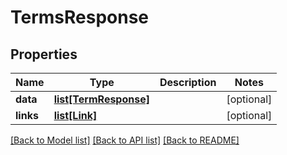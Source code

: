 # TermsResponse

## Properties
Name | Type | Description | Notes
------------ | ------------- | ------------- | -------------
**data** | [**list[TermResponse]**](TermResponse.md) |  | [optional] 
**links** | [**list[Link]**](Link.md) |  | [optional] 

[[Back to Model list]](../README.md#documentation-for-models) [[Back to API list]](../README.md#documentation-for-api-endpoints) [[Back to README]](../README.md)


